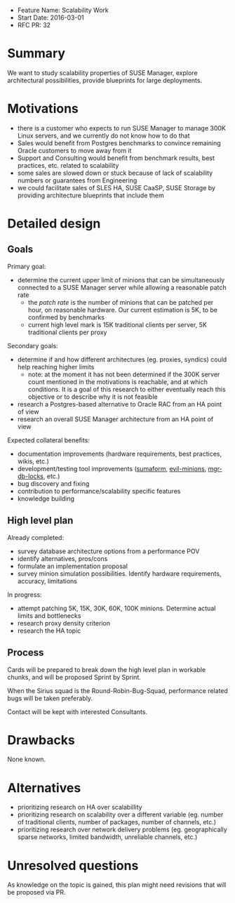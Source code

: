 - Feature Name: Scalability Work
- Start Date: 2016-03-01
- RFC PR: 32

# Summary
[summary]: #summary

We want to study scalability properties of SUSE Manager, explore architectural possibilities, provide blueprints for large deployments.

# Motivations
[motivations]: #motivations

 * there is a customer who expects to run SUSE Manager to manage 300K Linux servers, and we currently do not know how to do that
 * Sales would benefit from Postgres benchmarks to convince remaining Oracle customers to move away from it
 * Support and Consulting would benefit from benchmark results, best practices, etc. related to scalability
 * some sales are slowed down or stuck because of lack of scalability numbers or guarantees from Engineering
 * we could facilitate sales of SLES HA, SUSE CaaSP, SUSE Storage by providing architecture blueprints that include them

# Detailed design
[design]: #detailed-design

## Goals

Primary goal:
 * determine the current upper limit of minions that can be simultaneously connected to a SUSE Manager server while allowing a reasonable patch rate
   * the *patch rate* is the number of minions that can be patched per hour, on reasonable hardware. Our current estimation is 5K, to be confirmed by benchmarks
   * current high level mark is 15K traditional clients per server, 5K traditional clients per proxy

Secondary goals:
 * determine if and how different architectures (eg. proxies, syndics) could help reaching higher limits
   * note: at the moment it has not been determined if the 300K server count mentioned in the motivations is reachable, and at which conditions. It is a goal of this research to either eventually reach this objective or to describe why it is not feasible
 * research a Postgres-based alternative to Oracle RAC from an HA point of view
 * research an overall SUSE Manager architecture from an HA point of view

Expected collateral benefits:
 * documentation improvements (hardware requirements, best practices, wikis, etc.)
 * development/testing tool improvements ([sumaform](https://github.com/moio/sumaform), [evil-minions](https://github.com/moio/evil-minions/), [mgr-db-locks](https://github.com/moio/mgr-db-locks), etc.)
 * bug discovery and fixing
 * contribution to performance/scalability specific features
 * knowledge building

## High level plan
Already completed:
 * survey database architecture options from a performance POV
  * identify alternatives, pros/cons
  * formulate an implementation proposal
 * survey minion simulation possibilities. Identify hardware requirements, accuracy, limitations

In progress:
 * attempt patching 5K, 15K, 30K, 60K, 100K minions. Determine actual limits and bottlenecks
 * research proxy density criterion
 * research the HA topic

## Process
Cards will be prepared to break down the high level plan in workable chunks, and will be proposed Sprint by Sprint.

When the Sirius squad is the Round-Robin-Bug-Squad, performance related bugs will be taken preferably.

Contact will be kept with interested Consultants.

# Drawbacks
[drawbacks]: #drawbacks

None known.

# Alternatives
[alternatives]: #alternatives

 * prioritizing research on HA over scalabillity
 * prioritizing research on scalability over a different variable (eg. number of traditional clients, number of packages, number of channels, etc.)
 * prioritizing research over network delivery problems (eg. geographically sparse networks, limited bandwidth, unreliable channels, etc.)

# Unresolved questions
[unresolved]: #unresolved-questions

As knowledge on the topic is gained, this plan might need revisions that will be proposed via PR.
